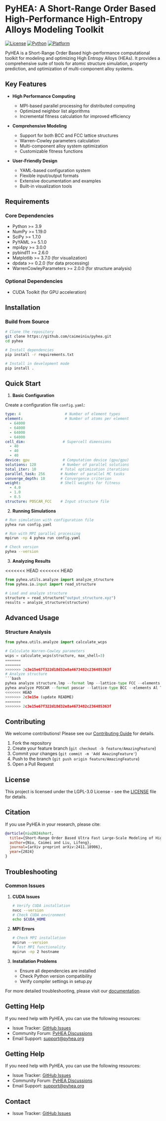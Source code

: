 # PyHEA: A Short-Range Order Based High-Performance High-Entropy Alloys Modeling Toolkit

[![License](https://img.shields.io/badge/License-LGPL3.0-blue.svg)](LICENSE)
[![Python](https://img.shields.io/badge/python-3.9%2B-blue)](https://www.python.org)
[![Platform](https://img.shields.io/badge/platform-linux%20%7C%20macos-lightgrey)](https://github.com/caimeiniu/pyhea)

PyHEA is a Short-Range Order Based high-performance computational toolkit for modeling and optimizing High Entropy Alloys (HEAs). It provides a comprehensive suite of tools for atomic structure simulation, property prediction, and optimization of multi-component alloy systems.

## Key Features

- **High Performance Computing**
  - MPI-based parallel processing for distributed computing
  - Optimized neighbor list algorithms
  - Incremental fitness calculation for improved efficiency

- **Comprehensive Modeling**
  - Support for both BCC and FCC lattice structures
  - Warren-Cowley parameters calculation
  - Multi-component alloy system optimization
  - Customizable fitness functions

- **User-Friendly Design**
  - YAML-based configuration system
  - Flexible input/output formats
  - Extensive documentation and examples
  - Built-in visualization tools

## Requirements

### Core Dependencies
- Python >= 3.9
- NumPy >= 1.19.0
- SciPy >= 1.7.0
- PyYAML >= 5.1.0
- mpi4py >= 3.0.0
- pybind11 >= 2.6.0
- Matplotlib >= 3.7.0 (for visualization)
- dpdata >= 0.2.0 (for data processing)
- WarrenCowleyParameters >= 2.0.0 (for structure analysis)

### Optional Dependencies
- CUDA Toolkit (for GPU acceleration)

## Installation

### Build from Source

```bash
# Clone the repository
git clone https://github.com/caimeiniu/pyhea.git
cd pyhea

# Install dependencies
pip install -r requirements.txt

# Install in development mode
pip install .
```

## Quick Start

1. **Basic Configuration**

Create a configuration file `config.yaml`:

```yaml
type: 4                    # Number of element types
element:                   # Number of atoms per element
  - 64000
  - 64000
  - 64000
  - 64000
cell_dim:                 # Supercell dimensions
  - 40
  - 40
  - 40
device: gpu               # Computation device (gpu/gpu)
solutions: 128            # Number of parallel solutions
total_iter: 10           # Total optimization iterations
parallel_task: 256       # Number of parallel MC tasks
converge_depth: 10       # Convergence criterion
weight:                  # Shell weights for fitness
  - 4.0
  - 1.0
  - 0.5
structure: POSCAR_FCC    # Input structure file
```

2. **Running Simulations**

```bash
# Run simulation with configuration file
pyhea run config.yaml

# Run with MPI parallel processing
mpirun -np 4 pyhea run config.yaml

# Check version
pyhea --version
```

3. **Analyzing Results**

<<<<<<< HEAD
<<<<<<< HEAD
```python
from pyhea.utils.analyze import analyze_structure
from pyhea.io.input import read_structure

# Load and analyze structure
structure = read_structure("output_structure.xyz")
results = analyze_structure(structure)
```


## Advanced Usage

### Structure Analysis

```python
from pyhea.utils.analyze import calculate_wcps

# Calculate Warren-Cowley parameters
wcps = calculate_wcps(structure, max_shell=3)
=======
=======
>>>>>>> 2c3e15e67f322d18d32e8a4673482c236485363f
# Analyze structure
```bash
pyhea analyze structure.lmp --format lmp --lattice-type FCC --elements Fe Ni Cr
pyhea analyze POSCAR --format poscar --lattice-type BCC --elements Al Ti V
<<<<<<< HEAD
>>>>>>> 2c3e15e (update README)
=======
>>>>>>> 2c3e15e67f322d18d32e8a4673482c236485363f
```

## Contributing

We welcome contributions! Please see our [Contributing Guide](CONTRIBUTING.md) for details.

1. Fork the repository
2. Create your feature branch (`git checkout -b feature/AmazingFeature`)
3. Commit your changes (`git commit -m 'Add AmazingFeature'`)
4. Push to the branch (`git push origin feature/AmazingFeature`)
5. Open a Pull Request

## License

This project is licensed under the LGPL-3.0 License - see the [LICENSE](LICENSE) file for details.

## Citation

If you use PyHEA in your research, please cite:

```bibtex
@article{niu2024short,
  title={Short-Range Order Based Ultra Fast Large-Scale Modeling of High-Entropy Alloys},
  author={Niu, Caimei and Liu, Lifeng},
  journal={arXiv preprint arXiv:2411.18906},
  year={2024}
}
```

## Troubleshooting

### Common Issues

1. **CUDA Issues**
   ```bash
   # Verify CUDA installation
   nvcc --version
   # Check CUDA environment
   echo $CUDA_HOME
   ```

2. **MPI Errors**
   ```bash
   # Check MPI installation
   mpirun --version
   # Test MPI functionality
   mpirun -np 2 hostname
   ```

3. **Installation Problems**
   - Ensure all dependencies are installed
   - Check Python version compatibility
   - Verify compiler settings in setup.py

For more detailed troubleshooting, please visit our [documentation](docs/troubleshooting.md).

## Getting Help

If you need help with PyHEA, you can use the following resources:

- Issue Tracker: [GitHub Issues](https://github.com/caimeiniu/pyhea/issues)
- Community Forum: [PyHEA Discussions](https://github.com/caimeiniu/pyhea/discussions)
- Email Support: [support@pyhea.org](mailto:caimeiniu@stu.pku.edu.cn)

## Getting Help

If you need help with PyHEA, you can use the following resources:

- Issue Tracker: [GitHub Issues](https://github.com/caimeiniu/pyhea/issues)
- Community Forum: [PyHEA Discussions](https://github.com/caimeiniu/pyhea/discussions)
- Email Support: [support@pyhea.org](mailto:caimeiniu@stu.pku.edu.cn)

## Contact

- Issue Tracker: [GitHub Issues](https://github.com/caimeiniu/pyhea/issues)
